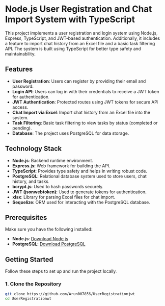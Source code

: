 # Node.js User Registration and Chat Import System with TypeScript

This project implements a user registration and login system using Node.js, Express, TypeScript, and JWT-based authentication. Additionally, it includes a feature to import chat history from an Excel file and a basic task filtering API. The system is built using TypeScript for better type safety and maintainability.

## Features

- **User Registration**: Users can register by providing their email and password.
- **Login API**: Users can log in with their credentials to receive a JWT token for authentication.
- **JWT Authentication**: Protected routes using JWT tokens for secure API access.
- **Chat Import via Excel**: Import chat history from an Excel file into the system.
- **Task Filtering**: Basic task filtering to view tasks by status (completed or pending).
- **Database**: The project uses PostgreSQL for data storage.

## Technology Stack

- **Node.js**: Backend runtime environment.
- **Express.js**: Web framework for building the API.
- **TypeScript**: Provides type safety and helps in writing robust code.
- **PostgreSQL**: Relational database system used to store users, chat history, and tasks.
- **bcrypt.js**: Used to hash passwords securely.
- **JWT (jsonwebtoken)**: Used to generate tokens for authentication.
- **xlsx**: Library for parsing Excel files for chat import.
- **Sequelize**: ORM used for interacting with the PostgreSQL database.

## Prerequisites

Make sure you have the following installed:

- **Node.js**: [Download Node.js](https://nodejs.org/)
- **PostgreSQL**: [Download PostgreSQL](https://www.postgresql.org/download/)

## Getting Started

Follow these steps to set up and run the project locally.

### 1. Clone the Repository

```bash
git clone https://github.com/Arun007856/UserRegistrationjwt
cd UserRegistrationwt